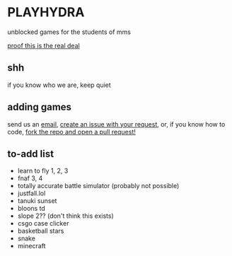 # PLAYHYDRA
unblocked games for the students of mms

[proof this is the real deal](https://lps7x.csb.app/assets/css/proof.txt)
## shh
if you know who we are, keep quiet
## adding games
send us an [email](mailto:playhydrarequests@gmail.com), [create an issue with your request](https://github.com/liamhtml/PLAYHYDRA/issues/new?assignees=&labels=game+request&template=feature_request.md&title=), or, if you know how to code, [fork the repo and open a pull request!](https://github.com/liamhtml/PLAYHYDRA/fork)
## to-add list
- learn to fly 1, 2, 3
- fnaf 3, 4
- totally accurate battle simulator (probably not possible)
- justfall.lol
- tanuki sunset
- bloons td
- slope 2?? (don't think this exists)
- csgo case clicker
- basketball stars
- snake
- minecraft
